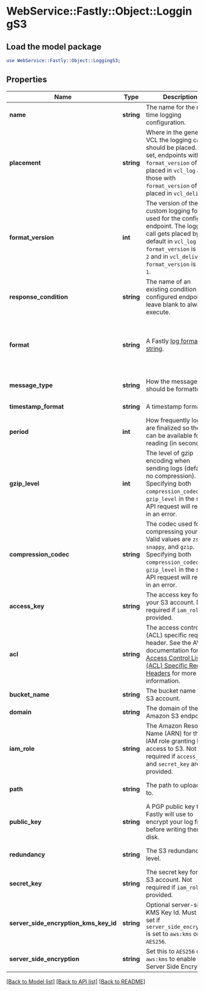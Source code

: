 # WebService::Fastly::Object::LoggingS3

## Load the model package
```perl
use WebService::Fastly::Object::LoggingS3;
```

## Properties
Name | Type | Description | Notes
------------ | ------------- | ------------- | -------------
**name** | **string** | The name for the real-time logging configuration. | [optional] 
**placement** | **string** | Where in the generated VCL the logging call should be placed. If not set, endpoints with `format_version` of 2 are placed in `vcl_log` and those with `format_version` of 1 are placed in `vcl_deliver`.  | [optional] 
**format_version** | **int** | The version of the custom logging format used for the configured endpoint. The logging call gets placed by default in `vcl_log` if `format_version` is set to `2` and in `vcl_deliver` if `format_version` is set to `1`.   | [optional] [default to 2]
**response_condition** | **string** | The name of an existing condition in the configured endpoint, or leave blank to always execute. | [optional] 
**format** | **string** | A Fastly [log format string](https://docs.fastly.com/en/guides/custom-log-formats). | [optional] [default to &#39;%h %l %u %t &quot;%r&quot; %&amp;gt;s %b&#39;]
**message_type** | **string** | How the message should be formatted. | [optional] [default to &#39;classic&#39;]
**timestamp_format** | **string** | A timestamp format | [optional] [readonly] 
**period** | **int** | How frequently log files are finalized so they can be available for reading (in seconds). | [optional] [default to 3600]
**gzip_level** | **int** | The level of gzip encoding when sending logs (default `0`, no compression). Specifying both `compression_codec` and `gzip_level` in the same API request will result in an error. | [optional] [default to 0]
**compression_codec** | **string** | The codec used for compressing your logs. Valid values are `zstd`, `snappy`, and `gzip`. Specifying both `compression_codec` and `gzip_level` in the same API request will result in an error. | [optional] 
**access_key** | **string** | The access key for your S3 account. Not required if `iam_role` is provided. | [optional] 
**acl** | **string** | The access control list (ACL) specific request header. See the AWS documentation for [Access Control List (ACL) Specific Request Headers](https://docs.aws.amazon.com/AmazonS3/latest/API/mpUploadInitiate.html#initiate-mpu-acl-specific-request-headers) for more information. | [optional] 
**bucket_name** | **string** | The bucket name for S3 account. | [optional] 
**domain** | **string** | The domain of the Amazon S3 endpoint. | [optional] 
**iam_role** | **string** | The Amazon Resource Name (ARN) for the IAM role granting Fastly access to S3. Not required if `access_key` and `secret_key` are provided. | [optional] 
**path** | **string** | The path to upload logs to. | [optional] [default to &#39;null&#39;]
**public_key** | **string** | A PGP public key that Fastly will use to encrypt your log files before writing them to disk. | [optional] [default to &#39;null&#39;]
**redundancy** | **string** | The S3 redundancy level. | [optional] [default to &#39;null&#39;]
**secret_key** | **string** | The secret key for your S3 account. Not required if `iam_role` is provided. | [optional] 
**server_side_encryption_kms_key_id** | **string** | Optional server-side KMS Key Id. Must be set if `server_side_encryption` is set to `aws:kms` or `AES256`. | [optional] [default to &#39;null&#39;]
**server_side_encryption** | **string** | Set this to `AES256` or `aws:kms` to enable S3 Server Side Encryption. | [optional] [default to &#39;null&#39;]

[[Back to Model list]](../README.md#documentation-for-models) [[Back to API list]](../README.md#documentation-for-api-endpoints) [[Back to README]](../README.md)



